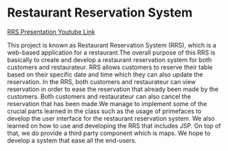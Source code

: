 # Restaurant Reservation System

[RRS Presentation Youtube Link](https://youtu.be/44Z2FIjhTtU)

This project is known as Restaurant Reservation System (RRS), which is a web-based application for a restaurant.The overall purpose of this RRS is basically to create and develop a restaurant reservation system for both customers and restaurateur.  RRS allows customers to reserve their table based on their specific date and time which they can also update the reservation. In the RRS, both customers and restaurateur can view reservation in order to ease the reservation that already been made by the customers. Both customers and restaurateur can also cancel the reservation that has been made.We manage to implement some of the crucial parts learned in the class such as the usage of primefaces to develop the user interface for the restaurant reservation system. We also learned on how to use and developing the RRS that includes JSP. On top of that, we do provide a third party component which is maps. We hope to develop a system that ease all the end-users.

